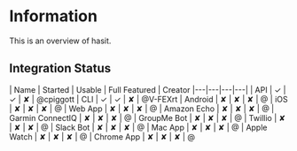 # Information
This is an overview of hasit.

## Integration Status

| Name | Started | Usable | Full Featured | Creator
|---|---|---|---|
| API | ✓ | ✓  | ✘ | @cpiggott
| CLI | ✓ | ✓  | ✘ | @V-FEXrt
| Android | ✘ | ✘  | ✘ | @
| iOS | ✘ | ✘  | ✘ | @
| Web App | ✘ | ✘  | ✘ | @
| Amazon Echo | ✘ | ✘  | ✘ | @
| Garmin ConnectIQ | ✘ | ✘  | ✘ | @
| GroupMe Bot | ✘ | ✘  | ✘ | @
| Twillio | ✘ | ✘  | ✘ | @
| Slack Bot | ✘ | ✘  | ✘ | @
| Mac App | ✘ | ✘  | ✘ | @
| Apple Watch | ✘ | ✘  | ✘ | @
| Chrome App | ✘ | ✘  | ✘ | @
